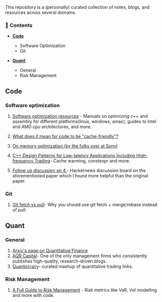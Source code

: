 
This repository is a (personally) curated collection of notes, blogs, and resources across several domains.

### 🧠 Contents

- [**Code**](##code)
  - Software Optimization
  - Git
    
- [**Quant**](##Quant)
  - General
  - Risk Management



## Code 

### Software optimization
1. [Software optimization resources](https://www.agner.org/optimize/) - Manuals on optimizing c++ and assembly for different platforms(linux, windows, amac), guides to Intel and AMD cpu architectures, and more.

2. [What does it mean for code to be "cache-friendly"?](https://stackoverflow.com/questions/16699247/what-does-it-mean-for-code-to-be-cache-friendly)

3. [On memory optimization (by the folks over at Sony)](https://web.archive.org/web/20160422113037/http://www.research.scea.com/research/pdfs/GDC2003_Memory_Optimization_18Mar03.pdf)

4. [C++ Design Patterns for Low-latency Applications Including High-frequency Trading](https://arxiv.org/abs/2309.04259)- Cache warming, constexpr and more.
5. [Follow up discussion on 4.](https://news.ycombinator.com/item?id=40908273)- Hackernews discussion board on the aforementioned paper which I found more helpful than the original paper.

### Git
1. [Git fetch vs pull](https://longair.net/blog/2009/04/16/git-fetch-and-merge/)- Why you should use git fetch + merge/rebase instead of pull.

## Quant

### General
1. [Arxiv's page on Quantitative Finance](https://arxiv.org/archive/q-fin)
2. [AQR Capital](https://www.aqr.com/Insights/Research)- One of the only management firms who consistently publishes high-quality, research-driven blogs.
3. [Quantocracy](https://quantocracy.com/)-  curated mashup of quantitative trading links.



### Risk Management
1. [A Full Guide to Risk Management](https://www.vertoxquant.com/p/a-full-guide-to-risk-management) - Risk metrics like VaR, Vol modelling and more with code.

